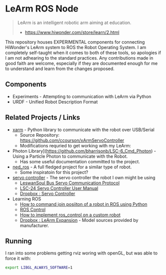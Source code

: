 # LeArm ROS Node

> LeArm is an intelligent robotic arm aiming at education.
> - https://www.hiwonder.com/store/learn/2.html

This repository houses EXPERIMENTAL components for connecting HiWonder's LeArm system to ROS the Robot Operating System.
I am completely self-taught when it comes to both of these tools, so apologies if I am not adhearing to the standard practices.
Any contributions made in good faith are welcome, especially if they are documented enough for me to understand and learn from the changes proposed.

## Components

- Experiments - Attempting to communication with LeArm via Python
- URDF - Unified Robot Description Format

## Related Projects / Links

- [xarm](https://pypi.org/project/xarm/) - Python library to communicate with the robot over USB/Serial
  - Source Repository: https://github.com/ccourson/xArmServoController
  - Modifications requried to get working with my LeArm: 
- Photon Library](https://github.com/bharrisonb/LSC-6_Cmd_Photon) - Using a Particle Photon to communicate with the Robot.
  - Has some useful documentation committed to the project.
- [ned_ros](https://github.com/NiryoRobotics/ned_ros) - A full fledged project for a similar type of robot.
  - Some inspiratoin for this project?
- [servo controller](https://www.hiwonder.hk/products/lsc-6-hiwonder-6-ch-bluetooth-4-0-servo-controller-module-over-current-protection-remote-control-rc-parts-robot-toy-for-children?_pos=1&_sid=b04c241c9&_ss=r) - The servo controller the robot I own might be using
  - [LeswanSoul Bus Servo Communication Protocol](https://images-na.ssl-images-amazon.com/images/I/71WyZDfQwkL.pdf)
  - [LSC-24 Servo Controller User Manual](https://usermanual.wiki/Document/LSC2420Servo20Controller20User20Manual.901505409/view)
  - [Dropbox : Servo Controller](https://www.dropbox.com/sh/b3v81sb9nwir16q/AABHb3nPSC7uUFfrnu30RyrCa?dl=0&lst=)
- Learning ROS
  - [How to command join posiiton of a robot in ROS using Python](https://www.theconstructsim.com/ros-qa-149-how-to-command-joint-position-of-a-robot-in-ros-using-python/)
  - [ROS Control](https://www.rosroboticslearning.com/ros-control)
  - [How to implement ros_control on a custom robot](https://slaterobotics.medium.com/how-to-implement-ros-control-on-a-custom-robot-748b52751f2e)
  - [Dropbox : LeArm Expansion](https://drive.google.com/drive/folders/1XROWMoxATQgtth6PfmkJGh0ac2aASvfC) - Model sources provided by manufacturer.

## Running

I ran into some problems getting rviz woring with openGL, but was able to force it with:

```sh
export LIBGL_ALWAYS_SOFTWARE=1
```
